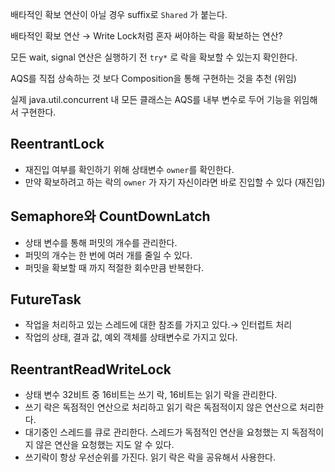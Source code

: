 배타적인 확보 연산이 아닐 경우 suffix로 `Shared` 가 붙는다.

배타적인 확보 연산 → Write Lock처럼 혼자 써야하는 락을 확보하는 연산?

모든 wait, signal 연산은 실행하기 전 `try*` 로 락을 확보할 수 있는지 확인한다.

AQS를 직접 상속하는 것 보다 Composition을 통해 구현하는 것을 추천 (위임)

실제 java.util.concurrent 내 모든 클래스는 AQS를 내부 변수로 두어 기능을 위임해서 구현한다.

## ReentrantLock

- 재진입 여부를 확인하기 위해 상태변수 `owner`를 확인한다.
- 만약 확보하려고 하는 락의 `owner` 가 자기 자신이라면 바로 진입할 수 있다 (재진입)

## Semaphore와 CountDownLatch

- 상태 변수를 통해 퍼밋의 개수를 관리한다.
- 퍼밋의 개수는 한 번에 여러 개를 줄일 수 있다.
- 퍼밋을 확보할 때 까지 적절한 회수만큼 반복한다.

## FutureTask

- 작업을 처리하고 있는 스레드에 대한 참조를 가지고 있다.→ 인터럽트 처리
- 작업의 상태, 결과 값, 예외 객체를 상태변수로 가지고 있다.

## ReentrantReadWriteLock

- 상태 변수 32비트 중 16비트는 쓰기 락, 16비트는 읽기 락을 관리한다.
- 쓰기 락은 독점적인 연산으로 처리하고 읽기 락은 독점적이지 않은 연산으로 처리한다.
- 대기중인 스레드를 큐로 관리한다. 스레드가 독점적인 연산을 요청했는 지 독점적이지 않은 연산을 요청했는 지도 알 수 있다.
- 쓰기락이 항상 우선순위를 가진다. 읽기 락은 락을 공유해서 사용한다.
